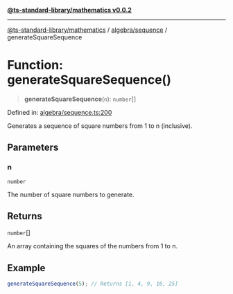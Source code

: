 [**@ts-standard-library/mathematics v0.0.2**](../../../README.md)

***

[@ts-standard-library/mathematics](../../../README.md) / [algebra/sequence](../README.md) / generateSquareSequence

# Function: generateSquareSequence()

> **generateSquareSequence**(`n`): `number`[]

Defined in: [algebra/sequence.ts:200](https://github.com/gabaudette/ts-stdlib/blob/725aff52e6f28b9942b278b955914b3ace9f325c/packages/mathematics/src/algebra/sequence.ts#L200)

Generates a sequence of square numbers from 1 to n (inclusive).

## Parameters

### n

`number`

The number of square numbers to generate.

## Returns

`number`[]

An array containing the squares of the numbers from 1 to n.

## Example

```typescript
generateSquareSequence(5); // Returns [1, 4, 9, 16, 25]
```
